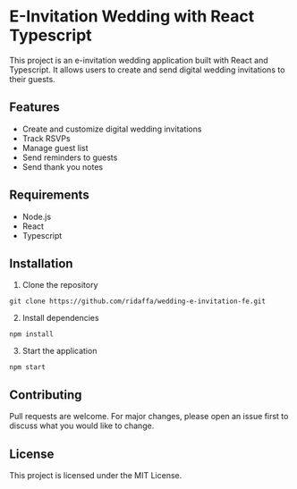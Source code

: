 # E-Invitation Wedding with React Typescript

This project is an e-invitation wedding application built with React and Typescript. It allows users to create and send digital wedding invitations to their guests.

## Features

- Create and customize digital wedding invitations
- Track RSVPs
- Manage guest list
- Send reminders to guests
- Send thank you notes

## Requirements

- Node.js
- React
- Typescript

## Installation

1. Clone the repository

```
git clone https://github.com/ridaffa/wedding-e-invitation-fe.git
```

2. Install dependencies

```
npm install
```

3. Start the application

```
npm start
```

## Contributing

Pull requests are welcome. For major changes, please open an issue first to discuss what you would like to change.

## License

This project is licensed under the MIT License.
